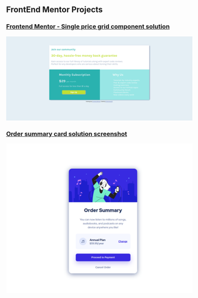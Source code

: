 ## FrontEnd Mentor Projects

### [Frontend Mentor - Single price grid component solution](./single-price-grid-component/index.html)

![solution](single-price-grid-component/Screenshot_Single-Price-Grid-Component.png)

### [Order summary card solution screenshot](./order-summary-component/index.html)

![solution](order-summary-component/images/Screenshot.png)
